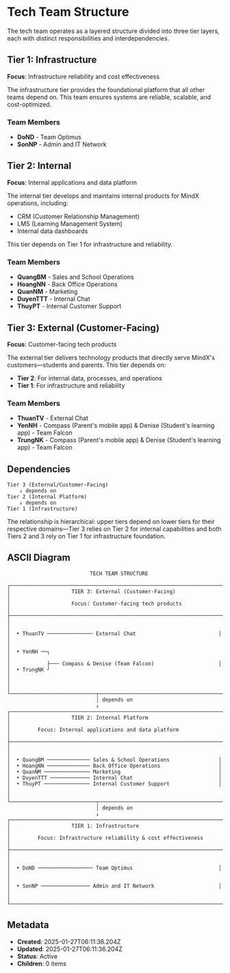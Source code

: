 # Tech Team Structure

The tech team operates as a layered structure divided into three tier layers, each with distinct responsibilities and interdependencies.

## Tier 1: Infrastructure
**Focus**: Infrastructure reliability and cost effectiveness

The infrastructure tier provides the foundational platform that all other teams depend on. This team ensures systems are reliable, scalable, and cost-optimized.

### Team Members
- **DoND** - Team Optimus
- **SonNP** - Admin and IT Network

## Tier 2: Internal
**Focus**: Internal applications and data platform

The internal tier develops and maintains internal products for MindX operations, including:
- CRM (Customer Relationship Management)
- LMS (Learning Management System)
- Internal data dashboards

This tier depends on Tier 1 for infrastructure and reliability.

### Team Members
- **QuangBM** - Sales and School Operations
- **HoangNN** - Back Office Operations
- **QuanNM** - Marketing
- **DuyenTTT** - Internal Chat
- **ThuyPT** - Internal Customer Support

## Tier 3: External (Customer-Facing)
**Focus**: Customer-facing tech products

The external tier delivers technology products that directly serve MindX's customers—students and parents. This tier depends on:
- **Tier 2**: For internal data, processes, and operations
- **Tier 1**: For infrastructure and reliability

### Team Members
- **ThuanTV** - External Chat
- **YenNH** - Compass (Parent's mobile app) & Denise (Student's learning app) - Team Falcon
- **TrungNK** - Compass (Parent's mobile app) & Denise (Student's learning app) - Team Falcon

## Dependencies

```
Tier 3 (External/Customer-Facing)
    ↓ depends on
Tier 2 (Internal Platform)
    ↓ depends on
Tier 1 (Infrastructure)
```

The relationship is hierarchical: upper tiers depend on lower tiers for their respective domains—Tier 3 relies on Tier 2 for internal capabilities and both Tiers 2 and 3 rely on Tier 1 for infrastructure foundation.

## ASCII Diagram

```
                           TECH TEAM STRUCTURE
                                   
┌──────────────────────────────────────────────────────────────────────┐
│                    TIER 3: External (Customer-Facing)                │
│                    Focus: Customer-facing tech products              │
├──────────────────────────────────────────────────────────────────────┤
│                                                                      │
│  • ThuanTV ─────────────── External Chat                           │
│                                                                      │
│  • YenNH ──┐                                                        │
│            ├─── Compass & Denise (Team Falcon)                     │
│  • TrungNK ┘                                                        │
│                                                                      │
└────────────────────────────┬─────────────────────────────────────────┘
                             │ depends on
                             ↓
┌──────────────────────────────────────────────────────────────────────┐
│                    TIER 2: Internal Platform                         │
│         Focus: Internal applications and data platform               │
├──────────────────────────────────────────────────────────────────────┤
│                                                                      │
│  • QuangBM ────────────── Sales & School Operations                │
│  • HoangNN ────────────── Back Office Operations                   │
│  • QuanNM ─────────────── Marketing                                │
│  • DuyenTTT ───────────── Internal Chat                            │
│  • ThuyPT ─────────────── Internal Customer Support                │
│                                                                      │
└────────────────────────────┬─────────────────────────────────────────┘
                             │ depends on
                             ↓
┌──────────────────────────────────────────────────────────────────────┐
│                    TIER 1: Infrastructure                            │
│         Focus: Infrastructure reliability & cost effectiveness       │
├──────────────────────────────────────────────────────────────────────┤
│                                                                      │
│  • DoND ────────────────── Team Optimus                            │
│                                                                      │
│  • SonNP ──────────────── Admin and IT Network                     │
│                                                                      │
└──────────────────────────────────────────────────────────────────────┘
```

## Metadata
- **Created**: 2025-01-27T06:11:36.204Z
- **Updated**: 2025-01-27T06:11:36.204Z
- **Status**: Active
- **Children**: 0 items